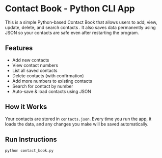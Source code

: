 #  Contact Book - Python CLI App

This is a simple Python-based Contact Book that allows users to add, view, update, delete, and search contacts . It also saves data permanently using JSON so your contacts are safe even after restarting the program.

##  Features

- Add new contacts
- View contact numbers
- List all saved contacts
- Delete contacts (with confirmation)
- Add more numbers to existing contacts
- Search for contact by number
- Auto-save & load contacts using JSON

##  How it Works

Your contacts are stored in `contacts.json`. Every time you run the app, it loads the data, and any changes you make will be saved automatically.

##  Run Instructions

```bash
python contact_book.py
